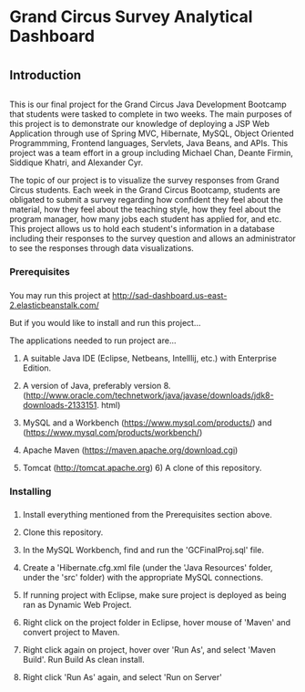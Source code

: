 # Grand Circus Survey Analytical Dashboard
# 
## Introduction
## 
This is our final project for the Grand Circus Java Development Bootcamp that students
were tasked to complete in two weeks. The main purposes of this project is to
demonstrate our knowledge of deploying a JSP Web Application through use of Spring
MVC, Hibernate, MySQL, Object Oriented Programmming, Frontend languages, Servlets,
Java Beans, and APIs.  This project was a team effort in a group including Michael
Chan, Deante Firmin, Siddique Khatri, and Alexander Cyr.

The topic of our project is to visualize the survey responses from Grand Circus
students. Each week in the Grand Circus Bootcamp, students are obligated to submit
a survey regarding how confident they feel about the material, how they feel about
the teaching style, how they feel about the program manager, how many jobs each
student has applied for, and etc.  This project allows us to hold each student's
information in a database including their responses to the survey question and
allows an administrator to see the responses through data visualizations.

### Prerequisites
### 

You may run this project at http://sad-dashboard.us-east-2.elasticbeanstalk.com/

But if you would like to install and run this project...

The applications needed to run project are... 
	
1) A suitable Java IDE (Eclipse, Netbeans, Intelllij, etc.) with Enterprise Edition. 

2) A version of Java, preferably version 8.
	(http://www.oracle.com/technetwork/java/javase/downloads/jdk8-downloads-2133151.
	html) 
	
3) MySQL and a Workbench (https://www.mysql.com/products/) and
	(https://www.mysql.com/products/workbench/) 
	
4) Apache Maven (https://maven.apache.org/download.cgi) 

5) Tomcat (http://tomcat.apache.org) 6) A clone of this repository.

### Installing
### 
1) Install everything mentioned from the Prerequisites section above.

2) Clone this repository.

3) In the MySQL Workbench, find and run the 'GCFinalProj.sql' file.

4) Create a 'Hibernate.cfg.xml file (under the 'Java Resources' folder, under the 'src'
	folder) with the appropriate MySQL connections.

4) If running project with Eclipse, make sure project is deployed as being ran as
	Dynamic Web Project.

5) Right click on the project folder in Eclipse, hover mouse of 'Maven' and convert
	project to Maven.

6) Right click again on project, hover over 'Run As', and select 'Maven Build'.  Run
	Build As clean install.

7) Right click 'Run As' again, and select 'Run on Server'
